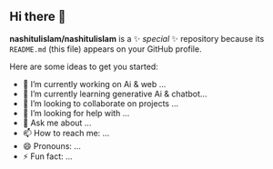 ## Hi there 👋


**nashitulislam/nashitulislam** is a ✨ _special_ ✨ repository because its `README.md` (this file) appears on your GitHub profile.

Here are some ideas to get you started:

- 🔭 I’m currently working on Ai & web ...
- 🌱 I’m currently learning generative Ai & chatbot...
- 👯 I’m looking to collaborate on projects ...
- 🤔 I’m looking for help with ...
- 💬 Ask me about ...
- 📫 How to reach me: ...
- 😄 Pronouns: ...
- ⚡ Fun fact: ...

